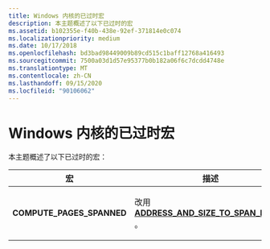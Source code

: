 ```yaml
---
title: Windows 内核的已过时宏
description: 本主题概述了以下已过时的宏
ms.assetid: b102355e-f40b-438e-92ef-371814e0c074
ms.localizationpriority: medium
ms.date: 10/17/2018
ms.openlocfilehash: bd3bad98449009b89cd515c1baff12768a416493
ms.sourcegitcommit: 7500a03d1d57e95377b0b182a06f6c7dcdd4748e
ms.translationtype: MT
ms.contentlocale: zh-CN
ms.lasthandoff: 09/15/2020
ms.locfileid: "90106062"
---
```

# <a name="windows-kernel-obsolete-macros"></a>Windows 内核的已过时宏


本主题概述了以下已过时的宏：

<table>
<colgroup>
<col width="50%" />
<col width="50%" />
</colgroup>
<thead>
<tr class="header">
<th>宏</th>
<th>描述</th>
</tr>
</thead>
<tbody>
<tr class="odd">
<td><strong>COMPUTE_PAGES_SPANNED</strong></td>
<td><p>改用 <a href="/windows-hardware/drivers/kernel/mm-bad-pointer" data-raw-source="[&lt;strong&gt;ADDRESS_AND_SIZE_TO_SPAN_PAGES&lt;/strong&gt;](./mm-bad-pointer.md)"><strong>ADDRESS_AND_SIZE_TO_SPAN_PAGES</strong></a> 。</p></td>
</tr>
</tbody>
</table>

 

